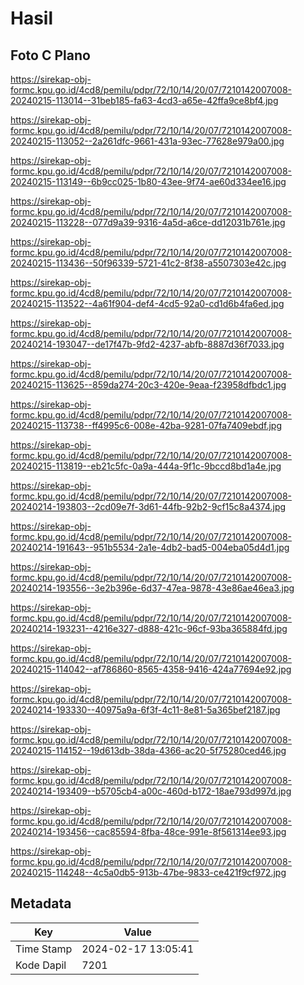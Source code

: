 # Hasil

## Foto C Plano

https://sirekap-obj-formc.kpu.go.id/4cd8/pemilu/pdpr/72/10/14/20/07/7210142007008-20240215-113014--31beb185-fa63-4cd3-a65e-42ffa9ce8bf4.jpg

https://sirekap-obj-formc.kpu.go.id/4cd8/pemilu/pdpr/72/10/14/20/07/7210142007008-20240215-113052--2a261dfc-9661-431a-93ec-77628e979a00.jpg

https://sirekap-obj-formc.kpu.go.id/4cd8/pemilu/pdpr/72/10/14/20/07/7210142007008-20240215-113149--6b9cc025-1b80-43ee-9f74-ae60d334ee16.jpg

https://sirekap-obj-formc.kpu.go.id/4cd8/pemilu/pdpr/72/10/14/20/07/7210142007008-20240215-113228--077d9a39-9316-4a5d-a6ce-dd12031b761e.jpg

https://sirekap-obj-formc.kpu.go.id/4cd8/pemilu/pdpr/72/10/14/20/07/7210142007008-20240215-113436--50f96339-5721-41c2-8f38-a5507303e42c.jpg

https://sirekap-obj-formc.kpu.go.id/4cd8/pemilu/pdpr/72/10/14/20/07/7210142007008-20240215-113522--4a61f904-def4-4cd5-92a0-cd1d6b4fa6ed.jpg

https://sirekap-obj-formc.kpu.go.id/4cd8/pemilu/pdpr/72/10/14/20/07/7210142007008-20240214-193047--de17f47b-9fd2-4237-abfb-8887d36f7033.jpg

https://sirekap-obj-formc.kpu.go.id/4cd8/pemilu/pdpr/72/10/14/20/07/7210142007008-20240215-113625--859da274-20c3-420e-9eaa-f23958dfbdc1.jpg

https://sirekap-obj-formc.kpu.go.id/4cd8/pemilu/pdpr/72/10/14/20/07/7210142007008-20240215-113738--ff4995c6-008e-42ba-9281-07fa7409ebdf.jpg

https://sirekap-obj-formc.kpu.go.id/4cd8/pemilu/pdpr/72/10/14/20/07/7210142007008-20240215-113819--eb21c5fc-0a9a-444a-9f1c-9bccd8bd1a4e.jpg

https://sirekap-obj-formc.kpu.go.id/4cd8/pemilu/pdpr/72/10/14/20/07/7210142007008-20240214-193803--2cd09e7f-3d61-44fb-92b2-9cf15c8a4374.jpg

https://sirekap-obj-formc.kpu.go.id/4cd8/pemilu/pdpr/72/10/14/20/07/7210142007008-20240214-191643--951b5534-2a1e-4db2-bad5-004eba05d4d1.jpg

https://sirekap-obj-formc.kpu.go.id/4cd8/pemilu/pdpr/72/10/14/20/07/7210142007008-20240214-193556--3e2b396e-6d37-47ea-9878-43e86ae46ea3.jpg

https://sirekap-obj-formc.kpu.go.id/4cd8/pemilu/pdpr/72/10/14/20/07/7210142007008-20240214-193231--4216e327-d888-421c-96cf-93ba365884fd.jpg

https://sirekap-obj-formc.kpu.go.id/4cd8/pemilu/pdpr/72/10/14/20/07/7210142007008-20240215-114042--af786860-8565-4358-9416-424a77694e92.jpg

https://sirekap-obj-formc.kpu.go.id/4cd8/pemilu/pdpr/72/10/14/20/07/7210142007008-20240214-193330--40975a9a-6f3f-4c11-8e81-5a365bef2187.jpg

https://sirekap-obj-formc.kpu.go.id/4cd8/pemilu/pdpr/72/10/14/20/07/7210142007008-20240215-114152--19d613db-38da-4366-ac20-5f75280ced46.jpg

https://sirekap-obj-formc.kpu.go.id/4cd8/pemilu/pdpr/72/10/14/20/07/7210142007008-20240214-193409--b5705cb4-a00c-460d-b172-18ae793d997d.jpg

https://sirekap-obj-formc.kpu.go.id/4cd8/pemilu/pdpr/72/10/14/20/07/7210142007008-20240214-193456--cac85594-8fba-48ce-991e-8f561314ee93.jpg

https://sirekap-obj-formc.kpu.go.id/4cd8/pemilu/pdpr/72/10/14/20/07/7210142007008-20240215-114248--4c5a0db5-913b-47be-9833-ce421f9cf972.jpg


## Metadata

| Key        | Value               |
| ---------- | ------------------- |
| Time Stamp | 2024-02-17 13:05:41 |
| Kode Dapil | 7201                |



